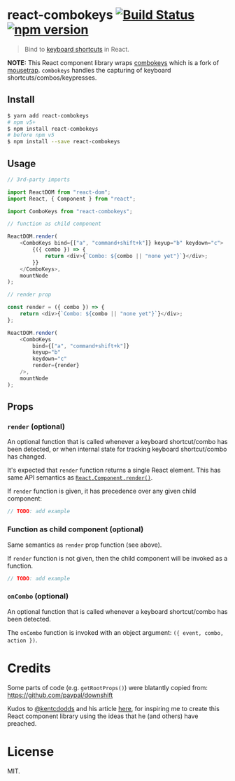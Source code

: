 react-combokeys [![Build Status](https://travis-ci.org/dashed/react-combokeys.svg)](https://travis-ci.org/dashed/react-combokeys) [![npm version](https://img.shields.io/npm/v/react-combokeys.svg?style=flat)](https://www.npmjs.com/package/react-combokeys)
===============

> Bind to [keyboard shortcuts](https://en.wikipedia.org/wiki/Keyboard_shortcut) in React.

**NOTE:** This React component library wraps [combokeys](https://github.com/avocode/combokeys) which is a fork of [mousetrap](https://github.com/ccampbell/mousetrap). `combokeys` handles the capturing of keyboard shortcuts/combos/keypresses.

## Install

```sh
$ yarn add react-combokeys
# npm v5+
$ npm install react-combokeys
# before npm v5
$ npm install --save react-combokeys
```

## Usage

```js
// 3rd-party imports

import ReactDOM from "react-dom";
import React, { Component } from "react";

import ComboKeys from "react-combokeys";

// function as child component

ReactDOM.render(
    <ComboKeys bind={["a", "command+shift+k"]} keyup="b" keydown="c">
        {({ combo }) => {
            return <div>{`Combo: ${combo || "none yet"}`}</div>;
        }}
    </ComboKeys>,
    mountNode
);

// render prop

const render = ({ combo }) => {
    return <div>{`Combo: ${combo || "none yet"}`}</div>;
};

ReactDOM.render(
    <ComboKeys
        bind={["a", "command+shift+k"]}
        keyup="b"
        keydown="c"
        render={render}
    />,
    mountNode
);
```

## Props

### `render` (optional)

An optional function that is called whenever a keyboard shortcut/combo has been detected, or when internal state for tracking keyboard shortcut/combo has changed.

 It's expected that `render` function returns a single React element.
This has same API semantics as [`React.Component.render()`](https://facebook.github.io/react/docs/react-component.html#render).

If `render` function is given, it has precedence over any given child component:

```js
// TODO: add example
```


### Function as child component (optional)

Same semantics as `render` prop function (see above).

If `render` function is not given, then the child component will be invoked as a function.

```js
// TODO: add example
```

### `onCombo` (optional)

An optional function that is called whenever a keyboard shortcut/combo has been detected.

The `onCombo` function is invoked with an object argument: `({ event, combo, action })`.


Credits
=======

Some parts of code (e.g. `getRootProps()`) were blatantly copied from: https://github.com/paypal/downshift

Kudos to [@kentcdodds](https://github.com/kentcdodds) and his article [here](http://tinyletter.com/kentcdodds/letters/how-to-give-rendering-control-to-users-with-prop-getters), for inspiring me to create this React component library using the ideas that he (and others) have preached.

License
=======

MIT.
